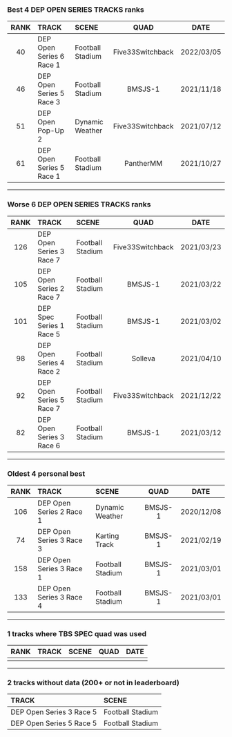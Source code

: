 ### Best 4 DEP OPEN SERIES TRACKS ranks
|RANK|TRACK|SCENE|QUAD|DATE|
|:---:|:---|:---|:---:|:---:|
|40|DEP Open Series 6 Race 1|Football Stadium|Five33Switchback|2022/03/05|
|46|DEP Open Series 5 Race 3|Football Stadium|BMSJS-1|2021/11/18|
|51|DEP Open Pop-Up 2|Dynamic Weather|Five33Switchback|2021/07/12|
|61|DEP Open Series 5 Race 1|Football Stadium|PantherMM|2021/10/27|
---
### Worse 6 DEP OPEN SERIES TRACKS ranks
|RANK|TRACK|SCENE|QUAD|DATE|
|:---:|:---|:---|:---:|:---:|
|126|DEP Open Series 3 Race 7|Football Stadium|Five33Switchback|2021/03/23|
|105|DEP Open Series 2 Race 7|Football Stadium|BMSJS-1|2021/03/22|
|101|DEP Spec Series 1 Race 5|Football Stadium|BMSJS-1|2021/03/02|
|98|DEP Open Series 4 Race 2|Football Stadium|Solleva|2021/04/10|
|92|DEP Open Series 5 Race 7|Football Stadium|Five33Switchback|2021/12/22|
|82|DEP Open Series 3 Race 6|Football Stadium|BMSJS-1|2021/03/12|
---
### Oldest 4 personal best
|RANK|TRACK|SCENE|QUAD|DATE|
|:---:|:---|:---|:---:|:---:|
|106|DEP Open Series 2 Race 1|Dynamic Weather|BMSJS-1|2020/12/08|
|74|DEP Open Series 3 Race 3|Karting Track|BMSJS-1|2021/02/19|
|158|DEP Open Series 3 Race 1|Football Stadium|BMSJS-1|2021/03/01|
|133|DEP Open Series 3 Race 4|Football Stadium|BMSJS-1|2021/03/01|
---
### 1 tracks where TBS SPEC quad was used
|RANK|TRACK|SCENE|QUAD|DATE|
|:---:|:---|:---|:---:|:---:|
||||||
---
### 2 tracks without data (200+ or not in leaderboard)
|TRACK|SCENE|
|:---|:---|
|DEP Open Series 3 Race 5|Football Stadium|
|DEP Open Series 5 Race 5|Football Stadium|
